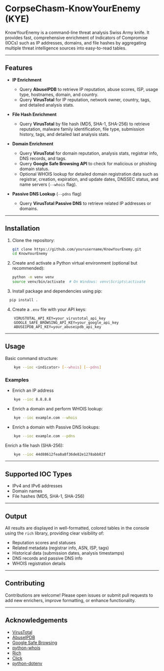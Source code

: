 # CorpseChasm-KnowYourEnemy (KYE)

KnowYourEnemy is a command-line threat analysis Swiss Army knife. 
It provides fast, comprehensive enrichment of Indicators of Compromise (IOCs) such as IP addresses, domains, and file hashes by aggregating multiple threat intelligence sources into easy-to-read tables.

---

## Features

- **IP Enrichment**
  - Query **AbuseIPDB** to retrieve IP reputation, abuse scores, ISP, usage type, hostnames, domain, and country.
  - Query **VirusTotal** for IP reputation, network owner, country, tags, and detailed analysis stats.

- **File Hash Enrichment**
  - Query **VirusTotal** by file hash (MD5, SHA-1, SHA-256) to retrieve reputation, malware family identification, file type, submission history, tags, and detailed last analysis stats.

- **Domain Enrichment**
  - Query **VirusTotal** for domain reputation, analysis stats, registrar info, DNS records, and tags.
  - Query **Google Safe Browsing API** to check for malicious or phishing domain status.
  - Optional WHOIS lookup for detailed domain registration data such as registrar, creation, expiration, and update dates, DNSSEC status, and name servers (`--whois` flag).

- **Passive DNS Lookup** (`--pdns` flag)
  - Query **VirusTotal Passive DNS** to retrieve related IP addresses or domains.

---

## Installation

1. Clone the repository:

   ```bash
   git clone https://github.com/yourusername/KnowYourEnemy.git
   cd KnowYourEnemy
   ```

2. Create and activate a Python virtual environment (optional but recommended):
    ```bash
    python -m venv venv
    source venv/bin/activate  # On Windows: venv\Scripts\activate
    ```

3. Install package and dependencies using pip:
  ```bash
    pip install .
  ```

4. Create a `.env` file with your API keys:
  ```env
      VIRUSTOTAL_API_KEY=your_virustotal_api_key
      GOOGLE_SAFE_BROWSING_API_KEY=your_google_api_key
      ABUSEIPDB_API_KEY=your_abuseipdb_api_key
  ```

---

## Usage
Basic command structure:
```bash
    kye --ioc <indicator> [--whois] [--pdns]
```

### Examples
- Enrich an IP address
```bash
    kye --ioc 8.8.8.8
```

- Enrich a domain and perform WHOIS lookup:
```bash
    kye --ioc example.com --whois
```

- Enrich a domain with Passive DNS lookups:
```bash
    kye --ioc example.com --pdns
```

Enrich a file hash (SHA-256):
```bash
    kye --ioc 44d88612fea8a8f36de82e1278abb02f
```

---

## Supported IOC Types
- IPv4 and IPv6 addresses
- Domain names
- File hashes (MD5, SHA-1, SHA-256)

---

## Output
All results are displayed in well-formatted, colored tables in the console using the `rich` library, providing clear visibility of:
- Reputation scores and statuses
- Related metadata (registrar info, ASN, ISP, tags)
- Historical data (submission dates, analysis timestamps)
- DNS records and passive DNS info
- WHOIS registration details

---

## Contributing
Contributions are welcome! Please open issues or submit pull requests to add new enrichers, improve formatting, or enhance functionality.

---
## Acknowledgements
- [VirusTotal](https://www.virustotal.com/)
- [AbuseIPDB](https://www.abuseipdb.com/)
- [Google Safe Browsing](https://safebrowsing.google.com/)
- [python-whois](https://github.com/joelverhagen/python-whois)
- [Rich](https://github.com/Textualize/rich)
- [Click](https://click.palletsprojects.com/)
- [python-dotenv](https://github.com/theskumar/python-dotenv)